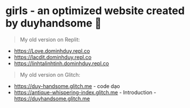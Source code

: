 # girls - an optimized website created by duyhandsome 🐸


> My old version on Replit: 
- https://Love.dominhduy.repl.co
- https://lacdit.dominhduy.repl.co
- https://linhtalinhtinh.dominhduy.repl.co



> My old version on Glitch: 
- https://duy-handsome.glitch.me - code dạo
- https://antique-whispering-index.glitch.me - Introduction - https://duyhandsome.glitch.me
